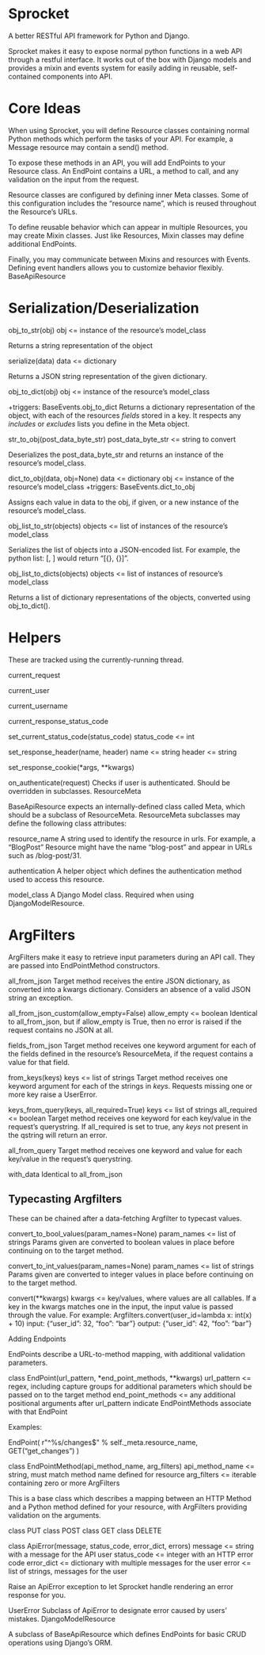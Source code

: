Sprocket
========

A better RESTful API framework for Python and Django.

Sprocket makes it easy to expose normal python functions in a web API through a restful interface. It works out of the box with Django models and provides a mixin and events system for easily adding in reusable, self-contained components into API.

Core Ideas
=========

When using Sprocket, you will define Resource classes containing normal Python methods which perform the tasks of your API. For example, a Message resource may contain a send() method.

To expose these methods in an API, you will add EndPoints to your Resource class. An EndPoint contains a URL, a method to call, and any validation on the input from the request.

Resource classes are configured by defining inner Meta classes. Some of this configuration includes the “resource name”, which is reused throughout the Resource’s URLs.

To define reusable behavior which can appear in multiple Resources, you may create Mixin classes. Just like Resources, Mixin classes may define additional EndPoints.

Finally, you may communicate between Mixins and resources with Events. Defining event handlers allows you to customize behavior flexibly.
BaseApiResource

Serialization/Deserialization
============================


obj_to_str(obj)
obj <= instance of the resource’s model_class

Returns a string representation of the object

serialize(data)
data <= dictionary

Returns a JSON string representation of the given dictionary.

obj_to_dict(obj)
obj <= instance of the resource’s model_class

+triggers: BaseEvents.obj_to_dict
Returns a dictionary representation of the object, with each of the resources _fields_ stored in a key. It respects any _includes_ or _excludes_ lists you define in the Meta object.

str_to_obj(post_data_byte_str)
post_data_byte_str <= string to convert

Deserializes the post_data_byte_str and returns an instance of the resource’s model_class.

dict_to_obj(data, obj=None)
data <= dictionary
obj <= instance of the resource’s model_class
+triggers: BaseEvents.dict_to_obj

Assigns each value in data to the obj, if given, or a new instance of the resource’s model_class.

obj_list_to_str(objects)
objects <= list of instances of the resource’s model_class

Serializes the list of objects into a JSON-encoded list. For example, the python list:
[<emptyObj>, <emptyObj>] would return “[{}, {}]”.

obj_list_to_dicts(objects)
objects <= list of instances of resource’s model_class

Returns a list of dictionary representations of the objects, converted using obj_to_dict().

Helpers
=======

These are tracked using the currently-running thread.

current_request

current_user

current_username

current_response_status_code

set_current_status_code(status_code)
status_code <= int

set_response_header(name, header)
name <= string
header <= string

set_response_cookie(*args, **kwargs)

on_authenticate(request)
Checks if user is authenticated. Should be overridden in subclasses.
ResourceMeta

BaseApiResource expects an internally-defined class called Meta, which should be a subclass of ResourceMeta. ResourceMeta subclasses may define the following class attributes:

resource_name
A string used to identify the resource in urls. For example, a “BlogPost” Resource might have the name “blog-post” and appear in URLs such as /blog-post/31.

authentication
A helper object which defines the authentication method used to access this resource.

model_class
A Django Model class. Required when using DjangoModelResource.

ArgFilters
========================

ArgFilters make it easy to retrieve input parameters during an API call. They are passed into EndPointMethod constructors.

all_from_json
Target method receives the entire JSON dictionary, as converted into a kwargs dictionary. Considers an absence of a valid JSON string an exception.

all_from_json_custom(allow_empty=False)
allow_empty <= boolean
Identical to all_from_json, but if allow_empty is True, then no error is raised if the request contains no JSON at all.

fields_from_json
Target method receives one keyword argument for each of the fields defined in the resource’s ResourceMeta, if the request contains a value for that field.

from_keys(keys)
keys <= list of strings
Target method receives one keyword argument for each of the strings in _keys_. Requests missing one or more key raise a UserError.

keys_from_query(keys, all_required=True)
keys <= list of strings
all_required <= boolean
Target method receives one keyword for each key/value in the request’s querystring. If all_required is set to true, any _keys_ not present in the qstring will return an error.

all_from_query
Target method receives one keyword and value for each key/value in the request’s querystring.

with_data
Identical to all_from_json

Typecasting Argfilters
----------------------

These can be chained after a data-fetching Argfilter to typecast values.

convert_to_bool_values(param_names=None)
param_names <= list of strings
Params given are converted to boolean values in place before continuing on to the target method.

convert_to_int_values(param_names=None)
param_names <= list of strings
Params given are converted to integer values in place before continuing on to the target method.

convert(**kwargs)
kwargs <= key/values, where values are all callables.
If a key in the kwargs matches one in the input, the input value is passed through the value.
For example:
Argfilters.convert(user_id=lambda x: int(x) + 10)
input:
{“user_id”: 32, “foo”: “bar”}
output:
{“user_id”: 42, “foo”: “bar”}

Adding Endpoints

EndPoints describe a URL-to-method mapping, with additional validation parameters.

class EndPoint(url_pattern, *end_point_methods, **kwargs)
url_pattern <= regex, including capture groups for additional parameters which should be passed on to the target method
end_point_methods <= any additional positional arguments after url_pattern indicate EndPointMethods associate with that EndPoint

Examples:

EndPoint(
    r"^%s/changes$" % self._meta.resource_name,
    GET(“get_changes”)
)

class EndPointMethod(api_method_name, arg_filters)
api_method_name <= string, must match method name defined for resource
arg_filters <= iterable containing zero or more ArgFilters

This is a base class which describes a mapping between an HTTP Method and a Python method defined for your resource, with ArgFilters providing validation on the arguments.

class PUT
class POST
class GET
class DELETE

class ApiError(message, status_code, error_dict, errors)
message <= string with a message for the API user
status_code <= integer with an HTTP error code
error_dict <= dictionary with multiple messages for the user
error <= list of strings, messages for the user

Raise an ApiError exception to let Sprocket handle rendering an error response for you.

UserError
Subclass of ApiError to designate error caused by users’ mistakes.
DjangoModelResource

A subclass of BaseApiResource which defines EndPoints for basic CRUD operations using Django’s ORM.
